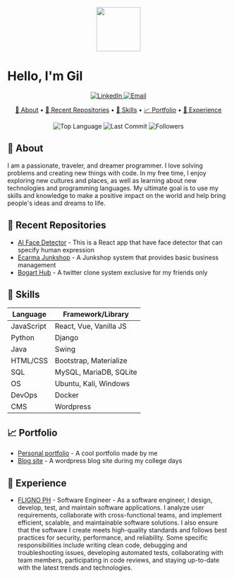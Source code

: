 <p align="center">
  <img src="https://github.com/Phnumbahwan.png" width="100" height="100">
</p>

# Hello, I'm Gil

<p align="center">
  <a href="https://www.linkedin.com/in/gil-lopez-pacturan-460b0a1a7/">
    <img src="https://img.shields.io/badge/-LinkedIn-0072C6?style=flat&logo=linkedin" alt="LinkedIn">
  </a>
  <a href="mailto:gilpacturan@gmail.com">
    <img src="https://img.shields.io/badge/-Email-D14836?style=flat&logo=gmail" alt="Email">
  </a>
</p>

<p align="center">
  <a href="#about">🤔 About</a> •
  <a href="#recent-repositories">📁 Recent Repositories</a> •
  <a href="#skills">💪 Skills</a> •
  <a href="#portfolio">📈 Portfolio</a> •
  <a href="#experience">🌟 Experience</a>
</p>

<p align="center">
  <img src="https://img.shields.io/github/languages/top/phnumbahwan/animate-login-form?color=brightgreen" alt="Top Language">
  <img src="https://img.shields.io/github/last-commit/phnumbahwan/animate-login-form?color=brightgreen" alt="Last Commit">
  <img src="https://img.shields.io/github/followers/Phnumbahwan?color=brightgreen" alt="Followers">
</p>

## 🤔 About

I am a passionate, traveler, and dreamer programmer. I love solving problems and creating new things with code. In my free time, I enjoy exploring new cultures and places, as well as learning about new technologies and programming languages. My ultimate goal is to use my skills and knowledge to make a positive impact on the world and help bring people's ideas and dreams to life.

## 📁 Recent Repositories

- [AI Face Detector](https://github.com/Phnumbahwan/AI-face-detector) - This is a React app that have face detector that can specify human expression
- [Ecarma Junkshop](https://github.com/Phnumbahwan/ecarma-junkshop) - A Junkshop system that provides basic business management
- [Bogart Hub](https://github.com/Phnumbahwan/bogart-hubb) - A twitter clone system exclusive for my friends only

## 💪 Skills

| Language   | Framework/Library                              |
| ---------- | ---------------------------------------------- |
| JavaScript  | React, Vue, Vanilla JS                       |
| Python     | Django                 |
| Java       | Swing                             |
| HTML/CSS   | Bootstrap, Materialize                        |
| SQL        | MySQL, MariaDB, SQLite                      |
| OS        | Ubuntu, Kali, Windows               |
| DevOps     | Docker        |
| CMS     | Wordpress        |

## 📈 Portfolio

- [Personal portfolio](http://gilpacturan.rf.gd/?i=1) - A cool portfolio made by me
- [Blog site](http://gilblog.rf.gd/?i=1) - A wordpress blog site during my college days

## 🌟 Experience

- [FLIGNO PH](https://fligno.com/) - Software Engineer - As a software engineer, I design, develop, test, and maintain software applications. I analyze user requirements, collaborate with cross-functional teams, and implement efficient, scalable, and maintainable software solutions. I also ensure that the software I create meets high-quality standards and follows best practices for security, performance, and reliability. Some specific responsibilities include writing clean code, debugging and troubleshooting issues, developing automated tests, collaborating with team members, participating in code reviews, and staying up-to-date with the latest trends and technologies.
